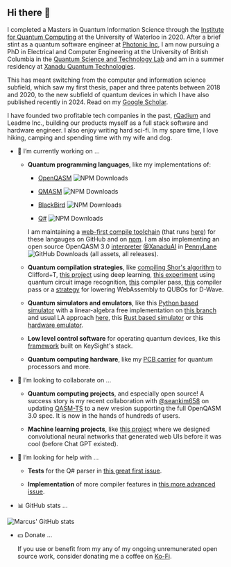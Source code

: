 ## Hi there 👋

<!--
**comp-phys-marc/comp-phys-marc** is a ✨ _special_ ✨ repository because its `README.md` (this file) appears on your GitHub profile.

Here are some ideas to get you started:

- 🔭 I’m currently working on ...
- 🌱 I’m currently learning ...
- 👯 I’m looking to collaborate on ...
- 🤔 I’m looking for help with ...
- 💬 Ask me about ...
- 📫 How to reach me: ...
- 😄 Pronouns: ...
- ⚡ Fun fact: ...
-->

I completed a Masters in Quantum Information Science through the [Institute for Quantum Computing](https://uwaterloo.ca/institute-for-quantum-computing/) at the University of Waterloo in 2020. After a brief stint as a quantum software engineer at [Photonic Inc](https://photonic.com/), I am now pursuing a PhD in Electrical and Computer Engineering at the University of British Columbia in the [Quantum Science and Technology Lab](https://sites.google.com/view/ubcqtl/home) and am in a summer residency at [Xanadu Quantum Technologies](https://www.xanadu.ai/).

This has meant switching from the computer and information science subfield, which saw my first thesis, paper and three patents between 2018 and 2020, to the new subfield of quantum devices in which I have also published recently in 2024. Read on my [Google Scholar](https://scholar.google.ca/citations?user=XkHhU_0AAAAJ&hl=en).

I have founded two profitable tech companies in the past, [rQadium](https://marcusedwards.me/rqadium/) and Leadme Inc., building our products myself as a full stack software and hardware engineer.
I also enjoy writing hard sci-fi. In my spare time, I love hiking, camping and spending time with my wife and dog.

- 🔭 I’m currently working on ...

  - **Quantum programming languages**, like my implementations of:
  
    - [OpenQASM](https://github.com/comp-phys-marc/qasm-ts) ![NPM Downloads](https://img.shields.io/npm/dy/qasm-ts)
  
    - [QMASM](https://github.com/comp-phys-marc/qmasm-ts) ![NPM Downloads](https://img.shields.io/npm/dy/qmasm-ts)
  
    - [BlackBird](https://github.com/comp-phys-marc/blackbird-ts) ![NPM Downloads](https://img.shields.io/npm/dy/blackbird-ts)

    - [Q#](https://github.com/comp-phys-marc/q-sharp-ts) ![NPM Downloads](https://img.shields.io/npm/dy/q-sharp-ts)

    I am maintaining a [web-first compile toolchain](https://www.researchgate.net/publication/391803478_A_Web_Based_Compile_Toolchain_for_Quantum_Programming_Languages) (that runs [here](https://github.com/comp-phys-marc/distributed-emulator)) for these langauges on GitHub and on [npm](https://www.npmjs.com/~marcusedwards). I am also implementing an open source OpenQASM 3.0 [interpreter](https://github.com/PennyLaneAI/pennylane/blob/master/pennylane/io/qasm_interpreter.py) [@XanaduAI](https://github.com/XanaduAI) in [PennyLane](https://github.com/PennyLaneAI/pennylane) ![GitHub Downloads (all assets, all releases)](https://img.shields.io/github/downloads/PennyLaneAI/pennylane/total).

  - **Quantum compilation strategies**, like [compiling Shor's algorithm](https://github.com/comp-phys-marc/compiling-shor) to Clifford+T, [this project](https://github.com/comp-phys-marc/quantum_channel_characterization) using deep learning, [this experiment](https://github.com/comp-phys-marc/circuit-parsers) using quantum circuit image recognition, [this](https://github.com/PennyLaneAI/pennylane/pull/7748) compiler pass, [this](https://github.com/PennyLaneAI/pennylane/pull/7754) compiler pass or a [strategy](https://uwspace.uwaterloo.ca/items/217087f7-8443-4ebd-8299-bba947a552c0) for lowering WebAssembly to QUBOs for D-Wave.

  - **Quantum simulators and emulators**, like this [Python based simulator](https://github.com/comp-phys-marc/qeelib) with a linear-algebra free implementation on [this branch](https://github.com/comp-phys-marc/qeelib) and usual LA approach [here](https://github.com/comp-phys-marc/qeelib/tree/vectorize), this [Rust based simulator](https://github.com/comp-phys-marc/qeelibrs) or this [hardware emulator](https://arxiv.org/abs/2302.00821).

  - **Low level control software** for operating quantum devices, like this [framework](https://github.com/Quantum-Science-and-Technology-Lab/labber-wrapper) built on KeySight's stack.

  - **Quantum computing hardware**, like my [PCB carrier](https://github.com/comp-phys-marc/carrier_PCB) for quantum processors and more.

- 👯 I’m looking to collaborate on ...

  - **Quantum computing projects**, and especially open source! A success story is my recent collaboration with [@seankim658](https://github.com/seankim658) on updating [QASM-TS](https://github.com/comp-phys-marc/qasm-ts) to a new vresion supporting the full OpenQASM 3.0 spec. It is now in the hands of hundreds of users.

  - **Machine learning projects**, like [this project](https://patents.google.com/patent/US20210303973A1/en) where we designed convolutional neural networks that generated web UIs before it was cool (before Chat GPT existed).

- 🤔 I’m looking for help with ...

  - **Tests** for the Q\# parser in [this great first issue](https://github.com/comp-phys-marc/q-sharp-ts/issues/1).

  - **Implementation** of more compiler features in [this more advanced issue](https://github.com/comp-phys-marc/q-sharp-ts/issues/2).

- :bar_chart: GitHub stats ... 

![Marcus' GitHub stats](https://github-readme-stats.vercel.app/api?username=comp-phys-marc&show=reviews,prs_merged&theme=dark)

- :dollar: Donate ...

  If you use or benefit from my any of my ongoing unremunerated open source work, consider donating me a coffee on [Ko-Fi](https://ko-fi.com/marcusedwards).
